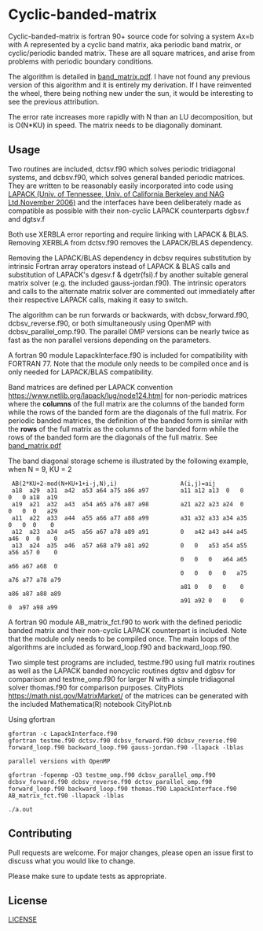 # Cyclic-banded-matrix

Cyclic-banded-matrix is fortran 90+ source code for solving a system Ax=b with A represented by a cyclic band matrix, aka periodic band matrix, or cyclic/periodic banded matrix. These are all square matrices, and arise from problems with periodic boundary conditions.

The algorithm is detailed in [band_matrix.pdf](https://github.com/mostlyharmlessone/cyclic-banded-matrix/blob/main/band_matrix.pdf).  I have not found any previous version of this algorithm and it is entirely my derivation. If I have reinvented the wheel, there being nothing new under the sun, it would be interesting to see the previous attribution.

The error rate increases more rapidly with N than an LU decomposition, but is O(N*KU) in speed.  The matrix needs to be diagonally dominant.

## Usage

Two routines are included, dctsv.f90 which solves periodic tridiagonal systems, and dcbsv.f90, which solves general banded periodic matrices.
They are written to be reasonably easily incorporated into code using [LAPACK (Univ. of Tennessee, Univ. of California Berkeley and NAG Ltd.November 2006)](http://www.netlib.org/lapack/) and the interfaces have been deliberately made as compatible as possible with their non-cyclic LAPACK counterparts dgbsv.f and dgtsv.f

Both use XERBLA error reporting and require linking with LAPACK & BLAS. 
Removing XERBLA from dctsv.f90 removes the LAPACK/BLAS dependency.

Removing the LAPACK/BLAS dependency in dcbsv requires substitution by intrinsic Fortran array operators instead of LAPACK & BLAS calls and substitution of LAPACK's dgesv.f  & dgetr(fsi).f by another suitable general matrix solver (e.g. the included gauss-jordan.f90).  The intrinsic operators and calls to the alternate matrix solver are commented out immediately after their respective LAPACK calls, making it easy to switch.

The algorithm can be run forwards or backwards, with dcbsv_forward.f90, dcbsv_reverse.f90, or both simultaneously using OpenMP with dcbsv_parallel_omp.f90.   The parallel OMP versions can be nearly twice as fast as the non parallel versions depending on the parameters.

A fortran 90 module LapackInterface.f90 is included for compatibility with FORTRAN 77. Note that the module only needs to be compiled once and is only needed for LAPACK/BLAS compatibility.

Band matrices are defined per LAPACK convention https://www.netlib.org/lapack/lug/node124.html for non-periodic matrices where the **columns** of the full matrix are the columns of the banded form while the rows of the banded form are the diagonals of the full matrix.  For periodic banded matrices, the definition of the banded form is similar with the **rows** of the full matrix as the columns of the banded form while the rows of the banded form are the diagonals of the full matrix.  See [band_matrix.pdf](https://github.com/mostlyharmlessone/cyclic-banded-matrix/blob/main/band_matrix.pdf)

  The band diagonal storage scheme is illustrated by the following example, when
  N = 9, KU = 2

     AB(2*KU+2-mod(N+KU+1+i-j,N),i)                  A(i,j)=aij  
     a18  a29  a31  a42  a53 a64 a75 a86 a97         a11 a12 a13  0   0   0   0 a18  a19
     a19  a21  a32  a43  a54 a65 a76 a87 a98         a21 a22 a23 a24  0   0   0  0   a29
     a11  a22  a33  a44  a55 a66 a77 a88 a99         a31 a32 a33 a34 a35  0   0  0    0
     a12  a23  a34  a45  a56 a67 a78 a89 a91         0   a42 a43 a44 a45 a46  0  0    0
     a13  a24  a35  a46  a57 a68 a79 a81 a92         0   0   a53 a54 a55 a56 a57 0    0
                                                     0   0   0   a64 a65 a66 a67 a68  0
                                                     0   0   0   0   a75 a76 a77 a78 a79
                                                     a81 0   0   0    0  a86 a87 a88 a89
                                                     a91 a92 0   0    0   0  a97 a98 a99
													 
													 
A fortran 90 module AB_matrix_fct.f90 to work with the defined periodic banded matrix and their non-cyclic LAPACK counterpart is included.  Note that the module only needs to be compiled once.  The main loops of the algorithms are included as forward_loop.f90 and backward_loop.f90.
 
Two simple test programs are included, testme.f90 using full matrix routines as well as the LAPACK banded noncyclic routines dgtsv and dgbsv for comparison and testme_omp.f90 for larger N with a simple tridiagonal solver thomas.f90 for comparison purposes. CityPlots https://math.nist.gov/MatrixMarket/ of the matrices can be generated with the included Mathematica(R) notebook CityPlot.nb

Using gfortran
```
gfortran -c LapackInterface.f90 
gfortran testme.f90 dctsv.f90 dcbsv_forward.f90 dcbsv_reverse.f90 forward_loop.f90 backward_loop.f90 gauss-jordan.f90 -llapack -lblas

parallel versions with OpenMP

gfortran -fopenmp -O3 testme_omp.f90 dcbsv_parallel_omp.f90 dcbsv_forward.f90 dcbsv_reverse.f90 dctsv_parallel_omp.f90 forward_loop.f90 backward_loop.f90 thomas.f90 LapackInterface.f90 AB_matrix_fct.f90 -llapack -lblas

./a.out

```

## Contributing

Pull requests are welcome. For major changes, please open an issue first to discuss what you would like to change.

Please make sure to update tests as appropriate.

## License
[LICENSE](https://github.com/mostlyharmlessone/cyclic-banded-matrix/blob/main/LICENSE)

